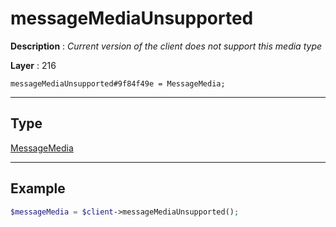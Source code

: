 # messageMediaUnsupported

**Description** : *Current version of the client does not support this media type*

**Layer** : 216

```tl
messageMediaUnsupported#9f84f49e = MessageMedia;
```

---

## Type

[MessageMedia](type/MessageMedia)

---

## Example

```php
$messageMedia = $client->messageMediaUnsupported();
```